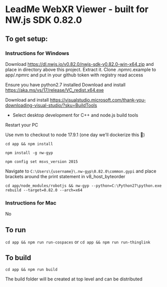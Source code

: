 # LeadMe WebXR Viewer - built for NW.js SDK 0.82.0

## To get setup:
### Instructions for Windows

Download https://dl.nwjs.io/v0.82.0/nwjs-sdk-v0.82.0-win-x64.zip and place in directory above this project. Extract it.
Clone .npmrc.example to app/.npmrc and put in your github token with registry read access

Ensure you have python2.7 installed
Download and install https://aka.ms/vs/17/release/VC_redist.x64.exe

Download and install https://visualstudio.microsoft.com/thank-you-downloading-visual-studio/?sku=BuildTools 
- Select desktop development for C++ and node.js build tools

Restart your PC

Use nvm to checkout to node 17.9.1 (one day we'll dockerize this 🤣)

`cd app && npm install`

`npm install -g nw-gyp`

`npm config set msvs_version 2015`

Navigate to `C:\Users\{username}\.nw-gyp\0.82.0\common.gypi` and place brackets around the print statement in v8_host_byteorder

`cd app/node_modules/robotjs && nw-gyp --python=C:\Python27\python.exe rebuild --target=0.82.0 --arch=x64`

### Instructions for Mac
No

## To run
`cd app && npm run run-cospaces`
or
`cd app && npm run run-thinglink`

## To build
`cd app && npm run build`

The build folder will be created at top level and can be distributed